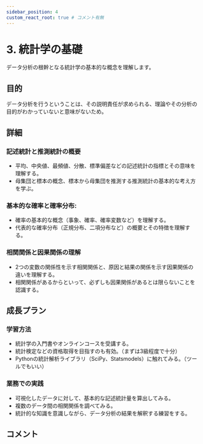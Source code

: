```yaml
---
sidebar_position: 4
custom_react_root: true # コメント有無
---
```


# 3. 統計学の基礎

データ分析の根幹となる統計学の基本的な概念を理解します。

## 目的

データ分析を行うということは、その説明責任が求められる、理論やその分析の目的がわかっていないと意味がないため。

## 詳細

### 記述統計と推測統計の概要

- 平均、中央値、最頻値、分散、標準偏差などの記述統計の指標とその意味を理解する。
- 母集団と標本の概念、標本から母集団を推測する推測統計の基本的な考え方を学ぶ。

### 基本的な確率と確率分布:

- 確率の基本的な概念（事象、確率、確率変数など）を理解する。
- 代表的な確率分布（正規分布、二項分布など）の概要とその特徴を理解する。

### 相関関係と因果関係の理解

- 2つの変数の関係性を示す相関関係と、原因と結果の関係を示す因果関係の違いを理解する。
- 相関関係があるからといって、必ずしも因果関係があるとは限らないことを認識する。

## 成長プラン

### 学習方法

- 統計学の入門書やオンラインコースを受講する。
- 統計検定などの資格取得を目指すのも有効。（まずは3級程度で十分）
- Pythonの統計解析ライブラリ（SciPy、Statsmodels）に触れてみる。（ツールでもいい）

### 業務での実践

- 可視化したデータに対して、基本的な記述統計量を算出してみる。
- 複数のデータ間の相関関係を調べてみる。
- 統計的な知識を意識しながら、データ分析の結果を解釈する練習をする。

## コメント
